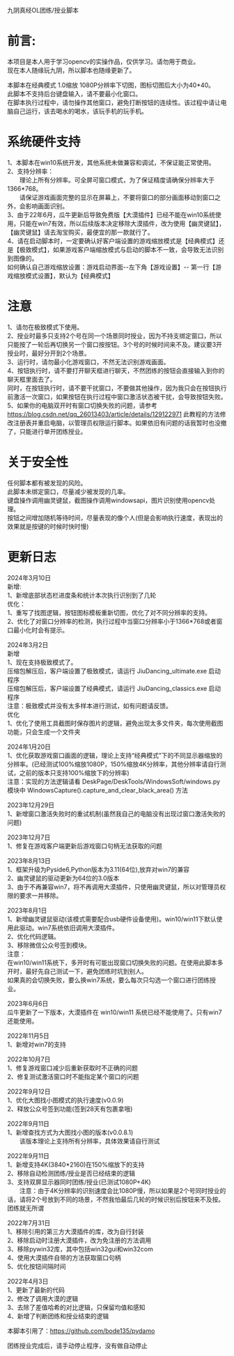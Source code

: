 
九阴真经OL团练/授业脚本  

# 前言:  
本项目是本人用于学习opencv的实操作品，仅供学习。请勿用于商业。  
现在本人随缘玩九阴，所以脚本也随缘更新了。  

本脚本在经典模式 1.0缩放 1080P分辨率下切图，图标切图后大小为40*40。  
此脚本不支持后台键盘输入，请不要最小化窗口。   
在脚本执行过程中，请勿操作其他窗口，避免打断按钮的连续性。该过程中请让电脑自己运行，该去喝水的喝水，该玩手机的玩手机。  

  
# 系统硬件支持  
1、本脚本在win10系统开发，其他系统未做兼容和调试，不保证能正常使用。  
2、支持分辨率：  
&emsp;&emsp;理论上所有分辨率。可全屏可窗口模式，为了保证精度请确保分辨率大于1366*768。  
&emsp;&emsp;请保证游戏画面完整的显示在屏幕上，不要将窗口的部分画面移动到窗口之外，会影响画面识别。  
3、由于22年6月，瓜牛更新后导致免费版【大漠插件】已经不能在win10系统使用，只能在win7有效，所以后续版本决定移除大漠插件，改为使用【幽灵键鼠】，【幽灵键鼠】请去淘宝购买，最便宜的那一款就行了。  
4、请在启动脚本时，一定要确认好客户端设置的游戏缩放模式是【经典模式】还是【极致模式】，如果游戏客户端缩放模式与启动的脚本不一致，会导致无法识别到图像的。  
如何确认自己游戏缩放设置：游戏启动界面--左下角【游戏设置】-- 第一行【游戏缩放模式设置】，默认为【经典模式】  

# 注意
1、请勿在极致模式下使用。  
2、授业时最多只支持2个号在同一个场景同时授业，因为不持支绑定窗口，所以只能按了一轮后再切换另一个窗口按按钮。3个号的时候时间来不及。建议要3开授业时，最好分开到2个场景。     
3、运行时，请勿最小化游戏窗口，不然无法识别游戏画面。  
4、按钮执行时，请不要打开聊天框进行聊天，不然团练的按钮会直接输入到你的聊天框里面去了。  
同时，在按钮执行时，请不要干扰窗口，不要做其他操作，因为我只会在按钮执行前激活一次窗口，如果按钮在执行过程中窗口激活状态被干扰，会导致按钮失败。   
5、如果你的电脑双开时有窗口切换失败的问题，请参考 https://blog.csdn.net/qq_26013403/article/details/129122971 此教程的方法修改注册表并重启电脑，以管理员权限运行脚本。如果依旧有问题的话我暂时也没撤了，只能进行单开团练授业。  
 
# 关于安全性
任何脚本都有被发现的风险。  
此脚本未绑定窗口，尽量减少被发现的几率。  
键盘操作调用幽灵键鼠，截图操作调用windowsapi，图片识别使用opencv处理。  
按钮之间增加随机等待时间，尽量表现的像个人(但是会影响执行速度，表现出的效果就是按键的时候时快时慢)  

# 更新日志  
2024年3月10日  
新增:  
1、新增底部状态栏进度条和统计本次执行识别到了几轮  
优化：  
1、重写了找图逻辑，按钮图标模板重新切图，优化了对不同分辨率的支持。  
2、优化了对窗口分辨率的检测，执行过程中当窗口分辨率小于1366*768或者窗口最小化时会有提示。  


2024年3月2日   
新增  
1、现在支持极致模式了。  
压缩包解压后，客户端设置了极致模式，请运行 JiuDancing_ultimate.exe 启动程序  
压缩包解压后，客户端设置了经典模式，请运行 JiuDancing_classics.exe 启动程序  
注意：极致模式并没有太多样本进行测试，如有问题请反馈。  
优化  
1、优化了使用工具截图时保存图片的逻辑，避免出现太多文件夹，每次使用截图功能，只会生成一个文件夹  


2024年1月20日  
1、优化获取游戏窗口画面的逻辑，理论上支持“经典模式”下的不同显示器缩放的分辨率。(已经测试100%缩放1080P，150%缩放4K分辨率，其他分辨率请自行测试，之前的版本只支持100%缩放下的分辨率)  
注意：实现的方法逻辑请看 DeskPage/DeskTools/WindowsSoft/windows.py 模块中 WindowsCapture().capture_and_clear_black_area() 方法  

2023年12月29日  
1、新增窗口激活失败时的重试机制(虽然我自己的电脑没有出现过窗口激活失败的问题)  


2023年12月7日  
1、修复在游戏客户端更新后游戏窗口句柄无法获取的问题  


2023年8月13日  
1、框架升级为Pyside6,Python版本为3.11(64位),放弃对win7的兼容  
2、幽灵键鼠的驱动更新为64位的3.0版本  
3、由于不再兼容win7，将不再调用大漠插件，只使用幽灵键鼠，所以对管理员权限的要求一并移除。  


2023年8月1日  
1、新增幽灵键鼠驱动(该模式需要配合usb硬件设备使用)。win10/win11下默认使用此驱动。win7系统依旧调用大漠插件。    
2、优化代码逻辑。  
3、移除微信公众号签到模块。  
注意：  
在win10/win11系统下，多开时有可能出现窗口切换失败的问题。在使用此脚本多开时，最好先自己测试一下，避免团练时坑到别人。  
如果真的会切换失败，要么换win7系统，要么每次只勾选一个窗口进行团练授业。

2023年6月6日  
瓜牛更新了一下版本，大漠插件在 win10/win11 系统已经不能使用了。只有win7还能使用。  

2022年11月5日  
1、新增对win7的支持  

2022年10月7日  
1、修复游戏窗口减少后重新获取时不正确的问题  
2、修复测试激活窗口时不能指定某个窗口的问题  


2022年9月12日  
1、优化大图找小图模式的执行速度(v0.0.9)  
2、释放公众号签到功能(签到28天有包裹拿哦)


2022年9月11日  
1、新增查找方式为大图找小图的版本(v0.0.8.1)  
&emsp;&emsp;该版本理论上支持所有分辨率，具体效果请自行测试


2022年9月11日  
1、新增支持4K(3840*2160)在150%缩放下的支持  
2、移除自动检测团练/授业是否已经结束的逻辑  
3、支持双屏显示器同时团练/授业(已测试1080P+4K)  
&emsp;&emsp;注意：由于4K分辨率的识别速度会比1080P慢，所以如果是2个号同时授业的话，请将2个号放到不同的场景，不然我怕最后几轮的时候识别后按钮来不及按。团练就无所谓  

2022年7月31日  
1、移除引用的第三方大漠插件的库，改为自行封装  
2、移除启动时注册大漠插件，改为免注册的方法调用  
3、移除pywin32库，其中包括win32gui和win32com  
4、使用大漠插件自带的方法获取窗口句柄  
5、优化按钮间隔时间

2022年4月3日  
1、更新了最新的代码  
2、修改了调用大漠的逻辑  
3、去除了差值哈希的对比逻辑，只保留均值和感知  
4、新增了判断团练和授业结束的逻辑

本脚本引用了：https://github.com/bode135/pydamo  

团练授业完成后，请手动停止程序，没有做自动停止
